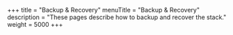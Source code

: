 +++
title = "Backup & Recovery"
menuTitle = "Backup & Recovery"
description = "These pages describe how to backup and recover the stack."
weight = 5000
+++

